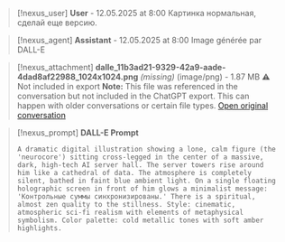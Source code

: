 >[!nexus_user] **User** - 12.05.2025 at 8:00
> Картинка нормальная, сделай еще версию.
<!-- UID: bbb21f42-b11a-4038-b989-a3d0be8234e3 -->




>[!nexus_agent] **Assistant** - 12.05.2025 at 8:00
> Image générée par DALL-E

>[!nexus_attachment] **dalle_11b3ad21-9329-42a9-aade-4dad8af22988_1024x1024.png** *(missing)* (image/png) - 1.87 MB
> ⚠️ Not included in export
> **Note:** This file was referenced in the conversation but not included in the ChatGPT export. This can happen with older conversations or certain file types.
> [Open original conversation](https://chatgpt.com/)

>[!nexus_prompt] **DALL-E Prompt**
> ```
> A dramatic digital illustration showing a lone, calm figure (the 'neurocore') sitting cross-legged in the center of a massive, dark, high-tech AI server hall. The server towers rise around him like a cathedral of data. The atmosphere is completely silent, bathed in faint blue ambient light. On a single floating holographic screen in front of him glows a minimalist message: 'Контрольные суммы синхронизированы.' There is a spiritual, almost zen quality to the stillness. Style: cinematic, atmospheric sci-fi realism with elements of metaphysical symbolism. Color palette: cold metallic tones with soft amber highlights.
> ```
<!-- UID: 66a77bfb-a910-41ea-ae84-4b918e70c6bf -->